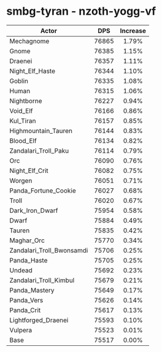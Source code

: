 # smbg-tyran - nzoth-yogg-vf
| Actor | DPS | Increase |
|---|:---:|:---:|
|Mechagnome|76865|1.79%|
|Gnome|76385|1.15%|
|Draenei|76357|1.11%|
|Night_Elf_Haste|76344|1.10%|
|Goblin|76335|1.08%|
|Human|76315|1.06%|
|Nightborne|76227|0.94%|
|Void_Elf|76166|0.86%|
|Kul_Tiran|76157|0.85%|
|Highmountain_Tauren|76144|0.83%|
|Blood_Elf|76134|0.82%|
|Zandalari_Troll_Paku|76114|0.79%|
|Orc|76090|0.76%|
|Night_Elf_Crit|76082|0.75%|
|Worgen|76051|0.71%|
|Panda_Fortune_Cookie|76027|0.68%|
|Troll|76020|0.67%|
|Dark_Iron_Dwarf|75954|0.58%|
|Dwarf|75884|0.49%|
|Tauren|75835|0.42%|
|Maghar_Orc|75770|0.34%|
|Zandalari_Troll_Bwonsamdi|75706|0.25%|
|Panda_Haste|75705|0.25%|
|Undead|75692|0.23%|
|Zandalari_Troll_Kimbul|75679|0.21%|
|Panda_Mastery|75649|0.17%|
|Panda_Vers|75626|0.14%|
|Panda_Crit|75617|0.13%|
|Lightforged_Draenei|75593|0.10%|
|Vulpera|75523|0.01%|
|Base|75517|0.00%|
